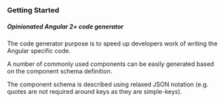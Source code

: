 ### Getting Started


##### Opinionated Angular 2+ code generator

The code generator purpose is to speed up developers work of writing the Angular specific code.

A number of commonly used components can be easily generated based on the component schema definition.

The component schema is described using relaxed JSON notation (e.g. quotes are not required around keys as they are simple-keys).